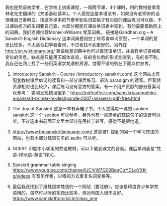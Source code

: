 我也是梵语初学者，在学校上初级课程，一周两节课，4个课时，用的教材是季羡林老先生翻译的《梵语基础读本》。个人感觉这是本语法书，如果没有老师带的话很难自己看明白。按这本课本的节奏学到名词变格才有对应的课后练习可以做，不过课后练习的生词要自己查，大部分都能在课后单词表中查到，有的需要借助网上的词典。我们老师推荐Monier-Williams 梵英词典。
链接是Gandhari.org – A Sanskrit-English Dictionary
这本词典要用拉丁转写查单词原型，一个单词的意思比较多，不太适合初学者查询，不过也找不到更好的。另外在 http://en.wiktionary.org/ 英语维基词典中也可以查梵语单词，并且有单词变格和变位的信息。缺点是只能用天城体查询，有的变位后的形式能查到，有的查不到。
我自己在网上找了一些用英语学梵语的资源，觉得不错的列在下面以供参考。

1. Introductory Sanskrit - Course (introductory-sanskrit.com) 这个网站上有配套教材课后单词的读音和一部分课后练习、语法 paradigm 的读音。但音频资源相对也比较少，课后练习没有官方的答案。有一个用户贡献的部分答案可以参考：
实测发现错误很多：https://pdfcoffee.com/samskrtasubodhini-a-sanskrit-primer-m-deshpande-2007-answers-pdf-free.html

2. The Joy of Sanskrit
这是一本有声电子书，个人觉得每一课的 spoken sanskrit 这一个 section 可以参考，另外也有一些简单的梵语句子的语音可以听。不过这本书前面正文里大部分在用拉丁转写，感觉不是很地道。
3. https://www.thesanskritlanguage.com/
这是被1. 提到的另一个学习梵语的网站，也有小部分梵语句子的 audio 可以听。

4. NCERT
印度中小学用的梵语教材，可以下载到课文的音频。课后单词表是“梵语-印地语-英语”释义。

5. Sanskrit grammar table singing
https://www.youtube.com/channel/UCiVW7Q00BeqCtrYDLqYXK-g/videos
有音乐伴奏，以唱的方式重复名词变格等。

5. 最后我还找到了用梵语学梵语的一个网站（要注册），应该是印度青少年学梵语用的，虽然可以听的东西比较多，但对外国人很不友好。
https://www.samskrittutorial.in/class_one